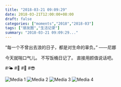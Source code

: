 ```yaml
---
title: "2018-03-21 09:09:29"
date: 2018-03-21T12:00:00+08:00
draft: false
categories: ["moments","2018","2018-03"]
tags: ["朋友圈","生活记录"]
summary: "2018-03-21 09:09:29..."
---
```


“每一个不曾出去浪的日子，都是对生命的辜负。” ——尼娜

今天就喘口气儿。
不写饭桶日记了。
直接用颜值说话吧。

#🌤 #🥗 #🍺 #😎

![Media 1](/Moments/photos/2018-03-21/201803210909290.jpg)
![Media 2](/Moments/photos/2018-03-21/201803210909291.jpg)
![Media 3](/Moments/photos/2018-03-21/201803210909292.jpg)
![Media 4](/Moments/photos/2018-03-21/201803210909293.jpg)

